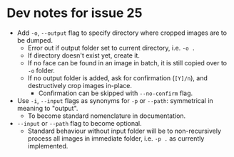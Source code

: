 # Dev notes for issue 25
- Add `-o`, `--output` flag to specify directory where cropped images are to be dumped.
    * Error out if output folder set to current directory, i.e. `-o .`
    * If directory doesn't exist yet, create it.
    * If no face can be found in an image in batch, it is still copied over to `-o` folder.
    * If no output folder is added, ask for confirmation (`[Y]/n`), and destructively crop images in-place.
        + Confirmation can be skipped with `--no-confirm` flag.
- Use `-i`, `--input` flags as synonyms for `-p` or `--path`: symmetrical in meaning to "output".
    * To become standard nomenclature in documentation.
- `--input` or `--path` flag to become optional.
    * Standard behaviour without input folder will be to non-recursively process all images in immediate folder, i.e. `-p .` as currently implemented.
